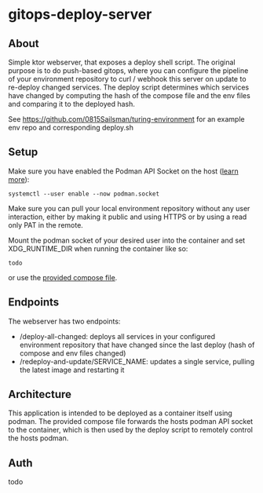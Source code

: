 # gitops-deploy-server

## About
Simple ktor webserver, that exposes a deploy shell script. The original purpose is to do push-based gitops,
where you can configure the pipeline of your environment repository to curl / webhook this server on update to re-deploy changed services.
The deploy script determines which services have changed by computing the hash of the compose file and the env files and comparing it to the deployed hash.

See https://github.com/0815Sailsman/turing-environment for an example env repo and corresponding deploy.sh

## Setup
Make sure you have enabled the Podman API Socket on the host ([learn more](https://github.com/containers/podman/blob/main/docs/tutorials/socket_activation.md)):

`systemctl --user enable --now podman.socket`

Make sure you can pull your local environment repository without any user interaction, either by making it public and using HTTPS or by using a read only PAT in the remote.

Mount the podman socket of your desired user into the container and set XDG_RUNTIME_DIR when running the container like so:
```
todo
```
or use the [provided compose file](podman-compose.yml).

## Endpoints

The webserver has two endpoints:
 - /deploy-all-changed: deploys all services in your configured environment repository that have changed since the last deploy (hash of compose and env files changed)
 - /redeploy-and-update/SERVICE_NAME: updates a single service, pulling the latest image and restarting it
   
## Architecture
This application is intended to be deployed as a container itself using podman. The provided compose file forwards the hosts podman API socket
to the container, which is then used by the deploy script to remotely control the hosts podman.

## Auth
todo
